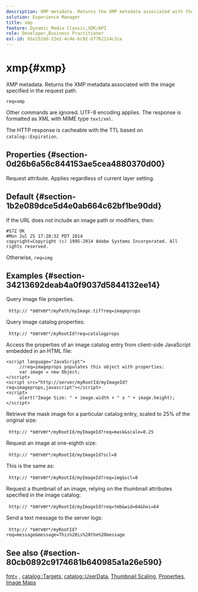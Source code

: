```yaml
---
description: XMP metadata. Returns the XMP metadata associated with the image specified in the request path.
solution: Experience Manager
title: xmp
feature: Dynamic Media Classic,SDK/API
role: Developer,Business Practitioner
exl-id: 91e252dd-22e2-4c4e-bc92-67762114c2ce
---
```

# xmp{#xmp}

XMP metadata. Returns the XMP metadata associated with the image specified in the request path.

 `req=xmp`

Other commands are ignored. UTF-8 encoding applies. The response is formatted as XML with MIME type `text/xml`.

The HTTP response is cacheable with the TTL based on `catalog::Expiration`.

## Properties {#section-0d26b6a56c844153ae5cea4880370d00}

Request attribute. Applies regardless of current layer setting.

## Default {#section-1b2e089dce5d4e0ab664c62bf1be90dd}

If the URL does not include an image path or modifiers, then:

```
#S7Z OK 
#Mon Jul 25 17:28:32 PDT 2014 
copyright=Copyright (c) 1995-2014 Adobe Systems Incorporated. All rights reserved.
```

Otherwise, `req=img`

## Examples {#section-34213692deab4a0f9037d5844132ee14}

Query image file properties.

` http:// *`server`*/myPath/myImage.tif?req=imageprops`

Query image catalog properties:

` http:// *`server`*/myRootId?req=catalogprops`

Access the properties of an image catalog entry from client-side JavaScript embedded in an HTML file:

```
<script language="JavaScript"> 
     //req=imageprops populates this object with properties: 
     var image = new Object; 
</script> 
<script src="http://server/myRootId/myImageId?req=imageprops,javascript"></script> 
<script> 
     alert("Image Size: " + image.width + " x " + image.height); 
</script>
```

Retrieve the mask image for a particular catalog entry, scaled to 25% of the original size:

` http:// *`server`*/myRootId/myImageId?req=mask&scale=0.25`

Request an image at one-eighth size:

` http:// *`server`*/myRootId/myImageId?scl=8`

This is the same as:

` http:// *`server`*/myRootId/myImageId?req=img&scl=8`

Request a thumbnail of an image, relying on the thumbnail attributes specified in the image catalog:

` http:// *`server`*/myRootId/myImageId?req=tmb&wid=64&hei=64`

Send a text message to the server logs:

` http:// *`server`*/myRootId?req=message&message=This%20is%20the%20message`

## See also {#section-80cb0892c9174681b640985a1a26e590}

[fmt=](../../../../../../is-api/http-ref/image-serving-api-ref/c-http-protocol-reference/c-command-reference/r-is-http-fmt.md#reference-cdf10043423b45ba9fe15157fb3ae37a) , [catalog::Targets](/help/aem-is-ir-api/is-api/image-catalog/image-serving-api-ref/c-image-catalog-reference/c-image-svg-data-reference/c-image-data-reference/r-targets-cat.md), [catalog::UserData](/help/aem-is-ir-api/is-api/image-catalog/image-serving-api-ref/c-image-catalog-reference/c-image-svg-data-reference/c-image-data-reference/r-userdata-cat.md), [Thumbnail Scaling](../../../../../../is-api/http-ref/image-serving-api-ref/c-http-protocol-reference/c-notes-on-server-behavior/r-thumbnail-scaling.md#reference-0f71817f721d4913b34816758d69b07f), [Properties](../../../../../../is-api/http-ref/image-serving-api-ref/c-http-protocol-reference/c-response-data/c-properties/c-properties.md#concept-49c609fd6de942cab422ee412353c9d9), [Image Maps](../../../../../../is-api/http-ref/image-serving-api-ref/c-http-protocol-reference/c-syntax-and-features/r-image-maps.md#reference-ff7d1bac2a064104b0c508a81316fdab)
